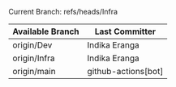 Current Branch: refs/heads/Infra

| Available Branch | Last Committer |
|------------------|----------------|
| origin/Dev | Indika Eranga |
| origin/Infra | Indika Eranga |
| origin/main | github-actions[bot] |
